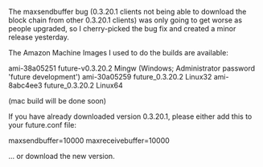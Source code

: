 The maxsendbuffer bug (0.3.20.1 clients not being able to download the block chain from other 0.3.20.1 clients) was only going to get
worse as people upgraded, so I cherry-picked the bug fix and created a minor release yesterday.

The Amazon Machine Images I used to do the builds are available:

  ami-38a05251   future-v0.3.20.2 Mingw    (Windows; Administrator password 'future development')
  ami-30a05259   future_0.3.20.2 Linux32
  ami-8abc4ee3   future_0.3.20.2 Linux64

(mac build will be done soon)

If you have already downloaded version 0.3.20.1, please either add this to your future.conf file:

  maxsendbuffer=10000
  maxreceivebuffer=10000

... or download the new version.
